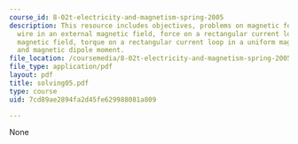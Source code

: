 ```yaml
---
course_id: 8-02t-electricity-and-magnetism-spring-2005
description: This resource includes objectives, problems on magnetic force on a straight
  wire in an external magnetic field, force on a rectangular current loop in a uniform
  magnetic field, torque on a rectangular current loop in a uniform magnetic field
  and magnetic dipole moment.
file_location: /coursemedia/8-02t-electricity-and-magnetism-spring-2005/7cd89ae2894fa2d45fe629988081a809_solving05.pdf
file_type: application/pdf
layout: pdf
title: solving05.pdf
type: course
uid: 7cd89ae2894fa2d45fe629988081a809

---
```

None